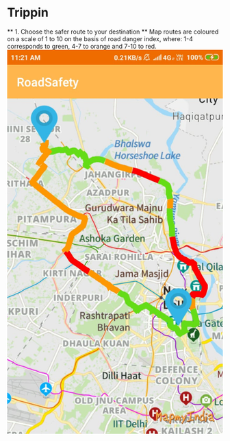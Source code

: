 # Trippin

** 1. Choose the safer route to your destination **
Map routes are coloured on a scale of 1 to 10 on the basis of road danger index, where:
1-4 corresponds to green, 4-7 to orange and 7-10 to red.
![Source: Delhi Traffic Police](https://github.com/Ahelii16/Trippin/blob/master/WhatsApp%20Image%202019-01-13%20at%2011.23.56%20AM.jpeg)
